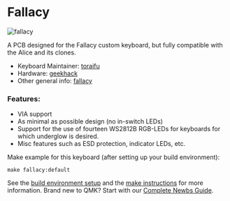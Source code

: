 # Fallacy
![fallacy](https://raw.githubusercontent.com/toraifu/fallacy/master/014A1296-2.jpg)

 A PCB designed for the Fallacy custom keyboard, but fully compatible with the Alice and its clones.

* Keyboard Maintainer: [toraifu](https://github.com/toraifu)
* Hardware: [geekhack](https://geekhack.org/index.php?topic=103728.0)
* Other general info: [fallacy](https://github.com/toraifu/fallacy)

### Features:
* VIA support
* As minimal as possible design (no in-switch LEDs)
* Support for the use of fourteen WS2812B RGB-LEDs for keyboards for which underglow is desired.
* Misc features such as ESD protection, indicator LEDs, etc.


Make example for this keyboard (after setting up your build environment):

    make fallacy:default

See the [build environment setup](https://docs.qmk.fm/#/getting_started_build_tools) and the [make instructions](https://docs.qmk.fm/#/getting_started_make_guide) for more information. Brand new to QMK? Start with our [Complete Newbs Guide](https://docs.qmk.fm/#/newbs).
